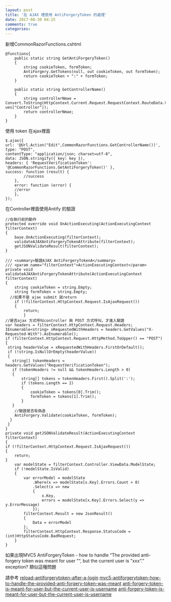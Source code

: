 ```yaml
---
layout: post
title: '在 AJAX 裡使用 AntiForgeryToken 的處理'
date: 2017-08-30 04:25
comments: true
categories: 
---
```

新增CommonRazorFunctions.cshtml  

	@functions{
	    public static string GetAntiForgeryToken()
	    {
	        string cookieToken, formToken;
	        AntiForgery.GetTokens(null, out cookieToken, out formToken);
	        return cookieToken + ":" + formToken;
	    }
	
	    public static string GetControllerName()
	    {
	        string controllerNmae = Convert.ToString(HttpContext.Current.Request.RequestContext.RouteData.Val	ues["Controller"]);
	        return controllerNmae;
	    }
	}

使用 token 在ajax裡面

	$.ajax({
	url: '@Url.Action("Edit",CommonRazorFunctions.GetControllerName())',
	type: "POST",
	contentType: "application/json; charset=utf-8",
	data: JSON.stringify({ key: key }),
	headers: { 'RequestVerificationToken': '@CommonRazorFunctions.GetAntiForgeryToken()' },
	success: function (result) {	
			//success
	    },
	    error: function (error) {	 
	    //error
	    },
	});

在Controller裡面使用Antify 的驗證

	//在執行前的動作
	protected override void OnActionExecuting(ActionExecutingContext filterContext)
	{
	    base.OnActionExecuting(filterContext);
	    validateAJAXAntiForgeryTokenAttribute(filterContext);
	    getJSONValidateResult(filterContext);
	}
  
	/// <summary>驗證AJAX AntiForgeryTokenA</summary>
	/// <param name="filterContext">ActionExecutingContext</param>
	private void validateAJAXAntiForgeryTokenAttribute(ActionExecutingContext filterContext)
	{
	    string cookieToken = string.Empty;
	    string formToken = string.Empty;
      //如果不是 ajax submit 就return
	    if (!filterContext.HttpContext.Request.IsAjaxRequest())
	    {
	        return;
			}
	//是否ajax 方式呼叫controller 與 POST 方式呼叫，才進入驗證
	var headers = filterContext.HttpContext.Request.Headers;
	IEnumerable<string> xRequestedWithHeaders = headers.GetValues("X-Requested-With").AsEnumerable();
	if (filterContext.HttpContext.Request.HttpMethod.ToUpper() == "POST")
	{
	 string headerValue = xRequestedWithHeaders.FirstOrDefault();
	 if (!string.IsNullOrEmpty(headerValue))
	 {
	   string[] tokenHeaders = headers.GetValues("RequestVerificationToken");
	   if (tokenHeaders != null && tokenHeaders.Length > 0)
	   {
	       string[] tokens = tokenHeaders.First().Split(':');
	       if (tokens.Length == 2)
	       {
	           cookieToken = tokens[0].Trim();
	           formToken = tokens[1].Trim();
	       }
	   }
     	//驗證是否有偽造
	    AntiForgery.Validate(cookieToken, formToken);
	  }
	 }
	}
	private void getJSONValidateResult(ActionExecutingContext filterContext)
	{
	if (!filterContext.HttpContext.Request.IsAjaxRequest())
	{
	    return;
	}
	    var modelState = filterContext.Controller.ViewData.ModelState;
	    if (!modelState.IsValid)
	    {
	        var errorModel = modelState
	            .Where(x => modelState[x.Key].Errors.Count > 0)
	            .Select(x => new
	            {
	                x.Key,
	                errors = modelState[x.Key].Errors.Select(y => y.ErrorMessage)
	            });
	        filterContext.Result = new JsonResult()
	        {
	            Data = errorModel
	        };
	        filterContext.HttpContext.Response.StatusCode = (int)HttpStatusCode.BadRequest;
	    }
	}

如果出現MVC5 AntiForgeryToken - how to handle “The provided anti-forgery token was meant for user ”“, but the current user is ”xxx“.” exception?
類似這種問題

請參考
[reload-antiforgerytoken-after-a-login](https://stackoverflow.com/questions/16815634/reload-antiforgerytoken-after-a-login)
[mvc5-antiforgerytoken-how-to-handle-the-provided-anti-forgery-token-was-meant](https://stackoverflow.com/questions/32653049/mvc5-antiforgerytoken-how-to-handle-the-provided-anti-forgery-token-was-meant)
[anti-forgery-token-is-meant-for-user-but-the-current-user-is-username](https://stackoverflow.com/questions/14970102/anti-forgery-token-is-meant-for-user-but-the-current-user-is-username)
[anti-forgery-token-is-meant-for-user-but-the-current-user-is-username](http://kevintsengtw.blogspot.tw/2013/09/aspnet-mvc-csrf-ajax-antiforgerytoken.html)